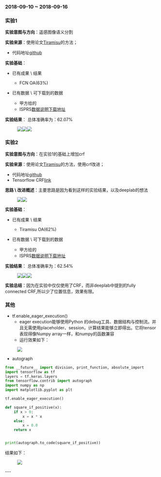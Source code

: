 ### 2018-09-10 ~ 2018-09-16

###  **实验1**

**实验意图与方向**：遥感图像语义分割

**实验来源**：使用论文[Tiramisu](https://arxiv.org/abs/1611.09326)的方法；

- 代码地址[github](https://github.com/HasnainRaz/FC-DenseNet-TensorFlow)

**实验基础**：

- 已有成果 \ 结果
	+ FCN OA(63%)

- 已有数据 \ 可下载到的数据
	+ 甲方给的
	+ ISPRS[数据说明下载地址](http://www2.isprs.org/commissions/comm2/wg4/vaihingen-2d-semantic-labeling-contest.html)

**实验结果**：
总体准确率为：62.07%
<figure class="third">
    <img src="1.png"><img src="1o.png"><img src="1s.png">
</figure>

###  **实验2**

**实验意图与方向**：在实验1的基础上增加crf

**实验来源**：使用论文[Tiramisu](https://arxiv.org/abs/1611.09326)的方法，使用crf改进；

- 代码地址[github](https://github.com/HasnainRaz/FC-DenseNet-TensorFlow)
- Tensorflow CRF[link](https://www.tensorflow.org/api_guides/python/contrib.crf)

**思路 \ 改进概述**：主要思路是因为看到这样的实验结果，以及deeplab的想法
<figure class="half">
    <img src="27.png"><img src="27o.png">
</figure>

**实验基础**：

- 已有成果 \ 结果
	+ Tiramisu OA(62%)

- 已有数据 \ 可下载到的数据
	+ 甲方给的
	+ ISPRS[数据说明下载地址](http://www2.isprs.org/commissions/comm2/wg4/vaihingen-2d-semantic-labeling-contest.html)

**实验结果**：
总体准确率为：62.54%
<figure class="third">
    <img src="27.png"><img src="27crf.png"><img src="27o.png">
</figure>

**实验总结**：因为在实验中仅仅使用了CRF，而非deeplab中提到的fully connected CRF,所以少了位置信息，效果有限。

 ### 其他
 - tf.enable_eager_execution()
 	+  eager execution能够使用Python 的debug工具、数据结构与控制流。并且无需使用placeholder、session，计算结果能够立即得出。它将tensor表现得像Numpy array一样，和numpy的函数兼容
	+ 运行效果如下：
 <figure class="1">
 	<img src="tf.png">
 </figure>

- autograph
```python (type)
from __future__ import division, print_function, absolute_import
import tensorflow as tf
layers = tf.keras.layers
from tensorflow.contrib import autograph
import numpy as np
import matplotlib.pyplot as plt

tf.enable_eager_execution()

def square_if_positive(x):
	if x > 0:
		x = x * x
	else:
		x = 0.0
	return x


print(autograph.to_code(square_if_positive))

```
结果如下：
 <figure class="1">
 	<img src="autograph.png">
 </figure>
---

